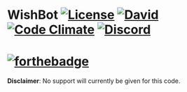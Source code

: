 WishBot [![License](https://img.shields.io/github/license/mashape/apistatus.svg?maxAge=2592000&style=flat-square)](./LICENSE) [![David](https://img.shields.io/david/hsiw/WishBot.svg?maxAge=2592000&style=flat-square)](https://david-dm.org/hsiw/WishBot) [![Code Climate](https://codeclimate.com/github/hsiw/WishBot/badges/gpa.svg?style=flat-square)](https://codeclimate.com/github/hsiw/WishBot) [![Discord](https://discordapp.com/api/guilds/136258746123943937/widget.png)](https://discord.gg/0lBiROCNVaGw5Eqk)
====
[![forthebadge](http://forthebadge.com/images/badges/made-with-crayons.svg)](http://forthebadge.com)
====
**Disclaimer**: No support will currently be given for this code.
